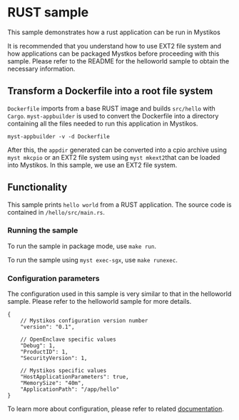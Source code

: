 # RUST sample 

This sample demonstrates how a rust application can be run in Mystikos

It is recommended that you understand how to use EXT2 file system and how applications can be packaged
Mystkos before proceeding with this sample. Please refer to the README for the helloworld sample
to obtain the necessary information.

## Transform a Dockerfile into a root file system
`Dockerfile` imports from a base RUST image and builds `src/hello` with `Cargo`.
`myst-appbuilder` is used to convert the Dockerfile into a directory containing all the files needed to run this application in Mystikos.
```
myst-appbuilder -v -d Dockerfile
```

After this, the `appdir` generated can be converted into a cpio archive using `myst mkcpio` or an EXT2 file system using `myst mkext2`that can be loaded into Mystikos.
In this sample, we use an EXT2 file system.

## Functionality 

This sample prints `hello world` from a RUST application. The source code is contained in `/hello/src/main.rs`.

### Running the sample

To run the sample in package mode, use `make run`.

To run the sample using `myst exec-sgx`, use `make runexec`.

### Configuration parameters
The configuration used in this sample is very similar to that in the helloworld sample. Please refer to the helloworld sample for more details.
```
{
    // Mystikos configuration version number
    "version": "0.1",

    // OpenEnclave specific values
    "Debug": 1,
    "ProductID": 1,
    "SecurityVersion": 1,

    // Mystikos specific values
    "HostApplicationParameters": true,
    "MemorySize": "40m",
    "ApplicationPath": "/app/hello"
}
```
To learn more about configuration, please refer to related [documentation](../../doc/sign-package.md).